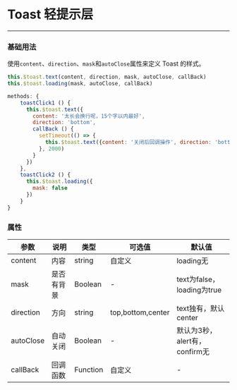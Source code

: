 # Toast 轻提示层
----
### 基础用法
使用```content```、```direction```、```mask```和```autoClose```属性来定义 Toast 的样式。
``` js
this.$toast.text(content, direction, mask, autoClose, callBack)
this.$toast.loading(mask, autoClose, callBack)

methods: {
    toastClick1 () {
      this.$toast.text({
        content: '太长会换行呢，15个字以内最好',
        direction: 'bottom',
        callBack () {
          setTimeout(() => {
            this.$toast.text({content: '关闭后回调操作', direction: 'bottom'})
          }, 2000)
        }
      })
    },
    toastClick2 () {
      this.$toast.loading({
        mask: false
      })
    }
}
```

### 属性
| 参数      | 说明    | 类型      | 可选值       | 默认值   |
|---------- |-------- |---------- |-------------  |-------- |
| content     | 内容   | string  | 自定义 |  loading无   |
| mask   | 是否有背景   | Boolean    | - |   text为false，loading为true    |
| direction     | 方向   | string  | top,bottom,center |  text独有，默认center   |
| autoClose    | 自动关闭   | Boolean  | - |  默认为3秒，alert有，confirm无   |
| callBack     | 回调函数   | Function  | 自定义 | -  |

